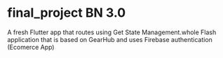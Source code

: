 # final_project BN 3.0

A fresh Flutter app that routes using Get State Management.whole Flash application that is based on GearHub and uses Firebase authentication (Ecomerce App)

